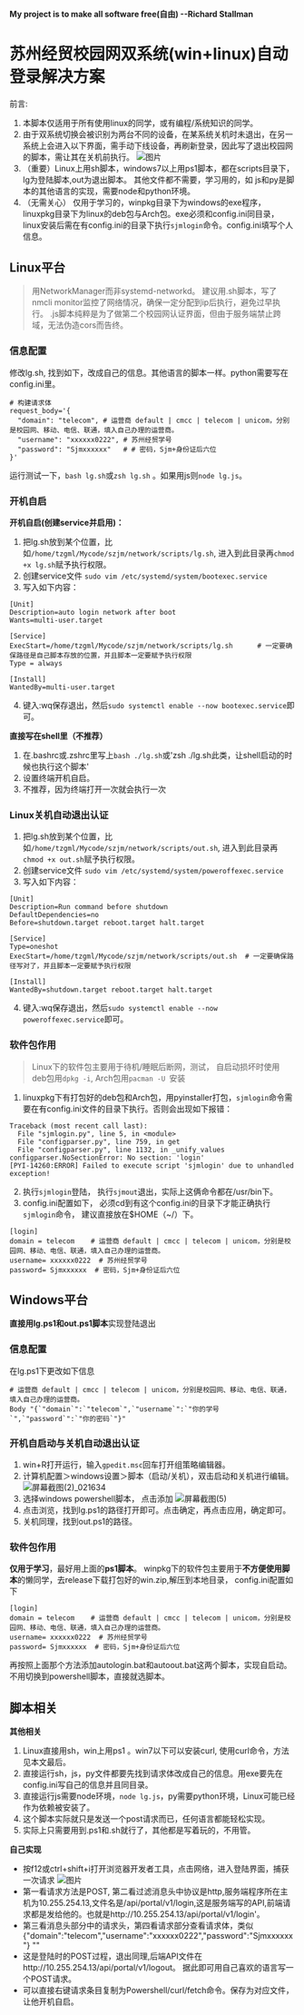 #### My project is to make all software free(自由)  --Richard Stallman
# 苏州经贸校园网双系统(win+linux)自动登录解决方案
前言:  
1. 本脚本仅适用于所有使用linux的同学，或有编程/系统知识的同学。
2. 由于双系统切换会被识别为两台不同的设备，在某系统关机时未退出，在另一系统上会进入以下界面，需手动下线设备，再刷新登录，因此写了退出校园网的脚本，需让其在关机前执行。
![图片](https://github.com/user-attachments/assets/82c983df-1160-4646-8d82-ed50f1e59a03)
3. （重要）Linux上用sh脚本，windows7以上用ps1脚本，都在scripts目录下，lg为登陆脚本,out为退出脚本。  其他文件都不需要，学习用的，如 js和py是脚本的其他语言的实现，需要node和python环境。
4. （无需关心） 仅用于学习的，winpkg目录下为windows的exe程序，linuxpkg目录下为linux的deb包与Arch包。exe必须和config.ini同目录，linux安装后需在有config.ini的目录下执行`sjmlogin`命令。config.ini填写个人信息。



## Linux平台
> 用NetworkManager而非systemd-networkd。
> 建议用.sh脚本，写了nmcli monitor监控了网络情况，确保一定分配到ip后执行，避免过早执行。
> .js脚本纯粹是为了做第二个校园网认证界面，但由于服务端禁止跨域，无法伪造cors而告终。
### 信息配置
修改lg.sh, 找到如下，改成自己的信息。其他语言的脚本一样。python需要写在config.ini里。
```
# 构建请求体
request_body='{
  "domain": "telecom", # 运营商 default | cmcc | telecom | unicom，分别是校园网、移动、电信、联通，填入自己办理的运营商。
  "username": "xxxxxx0222", # 苏州经贸学号
  "password": "Sjmxxxxxx"   # # 密码，Sjm+身份证后六位
}'
```
运行测试一下，`bash lg.sh`或`zsh lg.sh` 。如果用js则`node lg.js`。

### 开机自启
**开机自启(创建service并启用)：**
1. 把lg.sh放到某个位置，比如`/home/tzgml/Mycode/szjm/network/scripts/lg.sh`, 进入到此目录再`chmod +x lg.sh`赋予执行权限。
2. 创建service文件 `sudo vim /etc/systemd/system/bootexec.service`
3. 写入如下内容：
```
[Unit]
Description=auto login network after boot
Wants=multi-user.target

[Service]
ExecStart=/home/tzgml/Mycode/szjm/network/scripts/lg.sh      # 一定要确保路径是自己脚本存放的位置，并且脚本一定要赋予执行权限
Type = always

[Install]
WantedBy=multi-user.target
```
4. 键入:wq保存退出，然后`sudo systemctl enable --now bootexec.service`即可。

**直接写在shell里（不推荐）**
1. 在.bashrc或.zshrc里写上`bash ./lg.sh`或'zsh ./lg.sh此类，让shell启动的时候也执行这个脚本'
2. 设置终端开机自启。
3. 不推荐，因为终端打开一次就会执行一次

### Linux关机自动退出认证
1. 把lg.sh放到某个位置，比如`/home/tzgml/Mycode/szjm/network/scripts/out.sh`, 进入到此目录再`chmod +x out.sh`赋予执行权限。
2. 创建service文件 `sudo vim /etc/systemd/system/poweroffexec.service `
3. 写入如下内容：
```
[Unit]
Description=Run command before shutdown
DefaultDependencies=no
Before=shutdown.target reboot.target halt.target

[Service]
Type=oneshot
ExecStart=/home/tzgml/Mycode/szjm/network/scripts/out.sh  # 一定要确保路径写对了，并且脚本一定要赋予执行权限

[Install]
WantedBy=shutdown.target reboot.target halt.target
```
4. 键入:wq保存退出，然后`sudo systemctl enable --now poweroffexec.service`即可。

### 软件包作用
> Linux下的软件包主要用于待机/睡眠后断网，测试， 自启动损坏时使用
> deb包用`dpkg -i`, Arch包用`pacman -U `安装
1. linuxpkg下有打包好的deb包和Arch包，用pyinstaller打包，`sjmlogin`命令需要在有config.ini文件的目录下执行。否则会出现如下报错：
```
Traceback (most recent call last):
  File "sjmlogin.py", line 5, in <module>
  File "configparser.py", line 759, in get
  File "configparser.py", line 1132, in _unify_values
configparser.NoSectionError: No section: 'login'
[PYI-14260:ERROR] Failed to execute script 'sjmlogin' due to unhandled exception!
```
2. 执行`sjmlogin`登陆， 执行`sjmout`退出，实际上这俩命令都在/usr/bin下。
3. config.ini配置如下， 必须cd到有这个config.ini的目录下才能正确执行`sjmlogin`命令， 建议直接放在$HOME（~/）下。
```
[login]
domain = telecom    # 运营商 default | cmcc | telecom | unicom，分别是校园网、移动、电信、联通，填入自己办理的运营商。
username= xxxxxx0222  # 苏州经贸学号
password= Sjmxxxxxx  # 密码，Sjm+身份证后六位
```


## Windows平台
**直接用lg.ps1和out.ps1脚本**实现登陆退出
### 信息配置
在lg.ps1下更改如下信息
```
# 运营商 default | cmcc | telecom | unicom，分别是校园网、移动、电信、联通，填入自己办理的运营商。
Body "{`"domain`":`"telecom`",`"username`":`"你的学号`",`"password`":`"你的密码`"}"
```
### 开机自启动与关机自动退出认证
1. win+R打开运行，输入`gpedit.msc`回车打开组策略编辑器。
2. 计算机配置＞windows设置＞脚本（启动/关机），双击启动和关机进行编辑。
![屏幕截图(2)_021634](https://github.com/user-attachments/assets/e2d6749b-93d6-414e-906e-5ed5d4e71815)
3. 选择windows powershell脚本， 点击添加
![屏幕截图(5)](https://github.com/user-attachments/assets/da910daf-29f3-4ad8-bde6-194470b41148)
4. 点击浏览，找到lg.ps1的路径打开即可。点击确定，再点击应用，确定即可。
5. 关机同理，找到out.ps1的路径。

### 软件包作用
**仅用于学习**，最好用上面的**ps1脚本**。
winpkg下的软件包主要用于**不方便使用脚本**的懒同学，去release下载打包好的win.zip,解压到本地目录， config.ini配置如下
```
[login]
domain = telecom    # 运营商 default | cmcc | telecom | unicom，分别是校园网、移动、电信、联通，填入自己办理的运营商。
username= xxxxxx0222  # 苏州经贸学号
password= Sjmxxxxxx  # 密码，Sjm+身份证后六位
```
再按照上面那个方法添加autologin.bat和autoout.bat这两个脚本，实现自启动。不用切换到powershell脚本，直接就选脚本。



## 脚本相关
**其他相关**
1. Linux直接用sh，win上用ps1 。win7以下可以安装curl, 使用curl命令，方法见本文最后。
2. 直接运行sh，js，py文件都要先找到请求体改成自己的信息。用exe要先在config.ini写自己的信息并且同目录。
3. 直接运行js需要node环境，`node lg.js`，py需要python环境，Linux可能已经作为依赖被安装了。
4. 这个脚本实际就只是发送一个post请求而已，任何语言都能轻松实现。
5. 实际上只需要用到.ps1和.sh就行了，其他都是写着玩的，不用管。

**自己实现**
- 按f12或ctrl+shift+i打开浏览器开发者工具，点击网络，进入登陆界面，捕获一次请求
![图片](https://github.com/user-attachments/assets/79aaa906-77e4-4156-ad32-d68c3260891e)
- 第一看请求方法是POST, 第二看过滤消息头中协议是http,服务端程序所在主机为10.255.254.13,文件名是/api/portal/v1/login,这是服务端写的API,前端请求都是发给他的。也就是http://10.255.254.13/api/portal/v1/login'。
- 第三看消息头部分中的请求头，第四看请求部分查看请求体，类似{"domain":"telecom","username":"xxxxxx0222","password":"Sjmxxxxxx"}	""
- 这是登陆时的POST过程，退出同理,后端API文件在http://10.255.254.13/api/portal/v1/logout。 据此即可用自己喜欢的语言写一个POST请求。
- 可以直接右键请求条目复制为Powershell/curl/fetch命令。保存为对应文件，让他开机自启。
